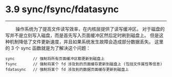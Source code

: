 # 3.9 sync/fsync/fdatasync
***

&emsp;&emsp;
操作系统为了提高文件读写效率，在内核层提供了读写缓冲区。
对于磁盘的写并不是立刻写入磁盘，而是首先写入页面缓冲区然后定时刷到磁盘上。
但是这种机制降低了文件更新速度，并且如果系统发生故障会造成部分数据丢失。
这里的 3 个 sync 函数就是为了解决这个问题：

    sync        // 强制将所有页面缓冲区都更新到磁盘上
    fsync       // 强制将某个 fd 涉及到的页面缓存更新到磁盘上 (包括文件属性等信息)
    fdatasync   // 强制将某个 fd 涉及到的数据页面缓存更新到磁盘上